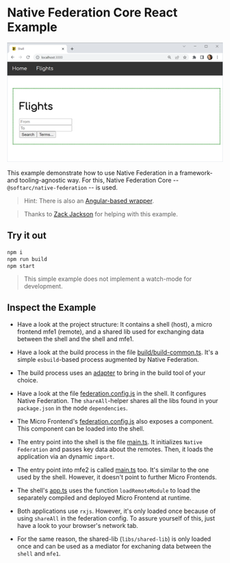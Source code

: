 # Native Federation Core React Example

![Screenshot](example.png)

This example demonstrate how to use Native Federation in a framework- and tooling-agnostic way. For this, Native Federation Core -- ``@softarc/native-federation`` -- is used.

> Hint: There is also an [Angular-based wrapper](https://www.npmjs.com/package/@angular-architects/native-federation).

> Thanks to [Zack Jackson](https://twitter.com/ScriptedAlchemy) for helping with this example.

## Try it out

```
npm i
npm run build
npm start
```

> This simple example does not implement a watch-mode for development.

## Inspect the Example

- Have a look at the project structure: It contains a shell (host), a micro frontend mfe1 (remote), and a shared lib used for exchanging data between the shell and the shell and mfe1.

- Have a look at the build process in the file [build/build-common.ts](build\build-common.ts). It's a simple ``esbuild``-based process augmented by Native Federation.

- The build process uses an [adapter](build\esbuild-adapter.ts) to bring in the build tool of your choice.

- Have a look at the file [federation.config.js](shell\federation.config.js) in the shell. It configures Native Federation. The ``shareAll``-helper shares all the libs found in your ``package.json`` in the node ``dependencies``.

- The Micro Frontend's [federation.config.js](mfe1\federation.config.js) also exposes a component. This component can be loaded into the shell.

- The entry point into the shell is the file [main.ts](shell\main.ts). It initializes ``Native Federation`` and passes key data about the remotes. Then, it loads the application via an dynamic ``import``.

- The entry point into mfe2 is called [main.ts](mfe1\main.ts) too. It's similar to the one used by the shell. However, it doesn't point to further Micro Frontends.

- The shell's [app.ts](shell\app.ts) uses the function ``loadRemoteModule`` to load the separately compiled and deployed Micro Frontend at runtime.

- Both applications use ``rxjs``. However, it's only loaded once because of using ``shareAll`` in the federation config. To assure yourself of this, just have a look to your browser's network tab.

- For the same reason, the shared-lib (``libs/shared-lib``) is only loaded once and can be used as a mediator for exchaning data between the ``shell`` and ``mfe1``. 
